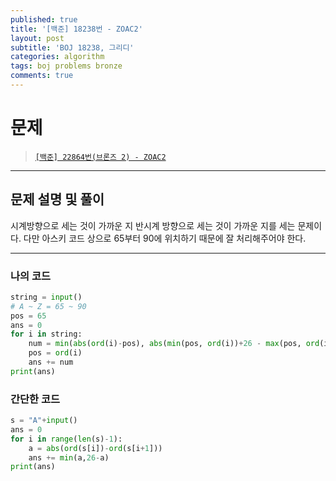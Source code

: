 ```yaml
---
published: true
title: '[백준] 18238번 - ZOAC2'
layout: post
subtitle: 'BOJ 18238, 그리디'
categories: algorithm
tags: boj problems bronze
comments: true
---
```


# 문제
> [`[백준] 22864번(브론즈 2) - ZOAC2`](https://www.acmicpc.net/problem/18238)

---
## 문제 설명 및 풀이

시계방향으로 세는 것이 가까운 지 반시계 방향으로 세는 것이 가까운 지를 세는 문제이다. 다만 아스키 코드 상으로 65부터 90에 위치하기 때문에 잘 처리해주어야 한다.

---
### 나의 코드
```python
string = input()
# A ~ Z = 65 ~ 90
pos = 65
ans = 0
for i in string:
	num = min(abs(ord(i)-pos), abs(min(pos, ord(i))+26 - max(pos, ord(i))))
	pos = ord(i)
	ans += num
print(ans)
```

### 간단한 코드
```python
s = "A"+input()
ans = 0
for i in range(len(s)-1):
    a = abs(ord(s[i])-ord(s[i+1]))
    ans += min(a,26-a)
print(ans)
```
